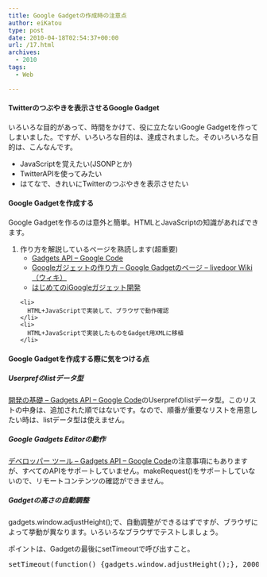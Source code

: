 ```yaml
---
title: Google Gadgetの作成時の注意点
author: eiKatou
type: post
date: 2010-04-18T02:54:37+00:00
url: /17.html
archives:
  - 2010
tags:
  - Web

---
```

<div class="section">
  <h4>
    Twitterのつぶやきを表示させるGoogle Gadget
  </h4>
  
  <p>
    いろいろな目的があって、時間をかけて、役に立たないGoogle Gadgetを作ってしまいました。ですが、いろいろな目的は、達成されました。そのいろいろな目的は、こんなんです。
  </p>
  
  <ul>
    <li>
      JavaScriptを覚えたい(JSONPとか)
    </li>
    <li>
      TwitterAPIを使ってみたい
    </li>
    <li>
      はてなで、きれいにTwitterのつぶやきを表示させたい
    </li>
  </ul>
  
  <h4>
    Google Gadgetを作成する
  </h4>
  
  <p>
    Google Gadgetを作るのは意外と簡単。HTMLとJavaScriptの知識があればできます。
  </p>
  
  <ol>
    <li>
      作り方を解説しているページを熟読します(超重要) <ul>
        <li>
          <a href="http://code.google.com/intl/ja/apis/gadgets/" target="_blank">Gadgets API &#8211; Google Code</a>
        </li>
        <li>
          <a href="http://wiki.livedoor.jp/hogematomo/d/Google%A5%AC%A5%B8%A5%A7%A5%C3%A5%C8%A4%CE%BA%EE%A4%EA%CA%FD" target="_blank">Googleガジェットの作り方 &#8211; Google Gadgetのページ &#8211; livedoor Wiki（ウィキ）</a>
        </li>
        <li>
          <a href="http://zapanet.info/blog/item/1136" target="_blank">はじめてのiGoogleガジェット開発</a>
        </li>
      </ul>
    </li>
    
    <li>
      HTML+JavaScriptで実装して、ブラウザで動作確認
    </li>
    <li>
      HTML+JavaScriptで実装したものをGadget用XMLに移植
    </li>
  </ol>
  
  <h4>
    Google Gadgetを作成する際に気をつける点
  </h4>
  
  <h5>
    Userprefのlistデータ型
  </h5>
  
  <p>
    <a href="http://code.google.com/intl/ja/apis/gadgets/docs/fundamentals.html#Datatypes" target="_blank">開発の基礎 &#8211; Gadgets API &#8211; Google Code</a>のUserprefのlistデータ型。このリストの中身は、追加された順ではないです。なので、順番が重要なリストを用意したい時は、listデータ型は使えません。
  </p>
  
  <h5>
    Google Gadgets Editorの動作
  </h5>
  
  <p>
    <a href="http://code.google.com/intl/ja/apis/gadgets/docs/tools.html#GGE" target="_blank">デベロッパー ツール &#8211; Gadgets API &#8211; Google Code</a>の注意事項にもありますが、すべてのAPIをサポートしていません。makeRequest()をサポートしていないので、リモートコンテンツの確認ができません。
  </p>
  
  <h5>
    Gadgetの高さの自動調整
  </h5>
  
  <p>
    gadgets.window.adjustHeight();で、自動調整ができるはずですが、ブラウザによって挙動が異なります。いろいろなブラウザでテストしましょう。
  </p>
  
  <p>
    ポイントは、Gadgetの最後にsetTimeoutで呼び出すこと。
  </p>
  
  <pre class="syntax-highlight">
setTimeout(<span class="synIdentifier">function</span>() <span class="synIdentifier">{</span>gadgets.<span class="synStatement">window</span>.adjustHeight();<span class="synIdentifier">}</span>, 2000);
</pre>
</div>
